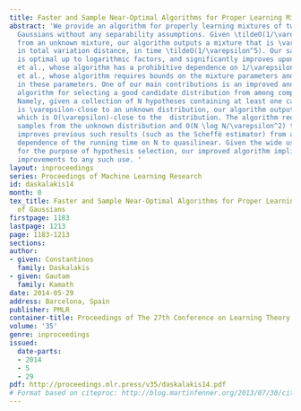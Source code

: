 ```yaml
---
title: Faster and Sample Near-Optimal Algorithms for Proper Learning Mixtures of Gaussians
abstract: 'We provide an algorithm for properly learning mixtures of two single-dimensional
  Gaussians without any separability assumptions. Given \tildeO(1/\varepsilon^2) samples
  from an unknown mixture, our algorithm outputs a mixture that is \varepsilon-close
  in total variation distance, in time \tildeO(1/\varepsilon^5). Our sample complexity
  is optimal up to logarithmic factors, and significantly improves upon both Kalai
  et al., whose algorithm has a prohibitive dependence on 1/\varepsilon, and Feldman
  et al., whose algorithm requires bounds on the mixture parameters and depends pseudo-polynomially
  in these parameters. One of our main contributions is an improved and generalized
  algorithm for selecting a good candidate distribution from among competing hypotheses.
  Namely, given a collection of N hypotheses containing at least one candidate that
  is \varepsilon-close to an unknown distribution, our algorithm outputs a candidate
  which is O(\varepsilon)-close to the  distribution. The algorithm requires O(\logN/\varepsilon^2)
  samples from the unknown distribution and O(N \log N/\varepsilon^2) time, which
  improves previous such results (such as the Scheffé estimator) from a quadratic
  dependence of the running time on N to quasilinear. Given the wide use of such results
  for the purpose of hypothesis selection, our improved algorithm implies immediate
  improvements to any such use. '
layout: inproceedings
series: Proceedings of Machine Learning Research
id: daskalakis14
month: 0
tex_title: Faster and Sample Near-Optimal Algorithms for Proper Learning Mixtures
  of Gaussians
firstpage: 1183
lastpage: 1213
page: 1183-1213
sections: 
author:
- given: Constantinos
  family: Daskalakis
- given: Gautam
  family: Kamath
date: 2014-05-29
address: Barcelona, Spain
publisher: PMLR
container-title: Proceedings of The 27th Conference on Learning Theory
volume: '35'
genre: inproceedings
issued:
  date-parts:
  - 2014
  - 5
  - 29
pdf: http://proceedings.mlr.press/v35/daskalakis14.pdf
# Format based on citeproc: http://blog.martinfenner.org/2013/07/30/citeproc-yaml-for-bibliographies/
---
```

